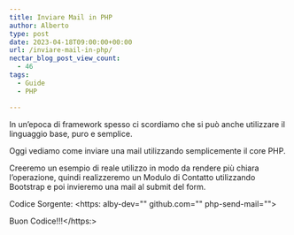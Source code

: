 ```yaml
---
title: Inviare Mail in PHP
author: Alberto
type: post
date: 2023-04-18T09:00:00+00:00
url: /inviare-mail-in-php/
nectar_blog_post_view_count:
  - 46
tags:
  - Guide
  - PHP

---
```

In un’epoca di framework spesso ci scordiamo che si può anche utilizzare il linguaggio base, puro e semplice.

Oggi vediamo come inviare una mail utilizzando semplicemente il core PHP.

Creeremo un esempio di reale utilizzo in modo da rendere più chiara l’operazione, quindi realizzeremo un Modulo di Contatto utilizzando Bootstrap e poi invieremo una mail al submit del form.

Codice Sorgente: <https: alby-dev="" github.com="" php-send-mail="">

Buon Codice!!!</https:>